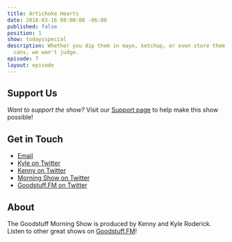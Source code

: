 ```yaml
---
title: Artichoke Hearts
date: 2018-03-16 08:00:00 -06:00
published: false
position: 1
show: todaysspecial
description: Whether you dip them in mayo, ketchup, or even store them in empty Pringles
  cans, we won't judge.
episode: 7
layout: episode
---
```




## Support Us
*Want to support the show?* Visit our [Support page](https://goodstuff.fm/support) to help make this show possible!

## Get in Touch
* [Email](mailto:kyle@goodstuff.fm)
* [Kyle on Twitter](http://twitter.com/dogburps)
* [Kenny on Twitter](http://twitter.com/pizzarobotics)
* [Morning Show on Twitter](http://twitter.com/morningshowam)
* [Goodstuff.FM on Twitter](http://twitter.com/goodstufffm)

## About
The Goodstuff Morning Show is produced by Kenny and Kyle Roderick. Listen to other great shows on [Goodstuff.FM](http://goodstuff.fm/shows)!
